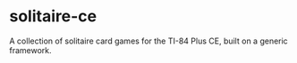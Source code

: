 # solitaire-ce
A collection of solitaire card games for the TI-84 Plus CE, built on a generic framework.
